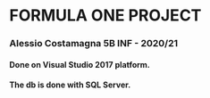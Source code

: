 # FORMULA ONE PROJECT
### Alessio Costamagna 5B INF - 2020/21 
#### Done on Visual Studio 2017 platform.
#### The db is done with SQL Server.